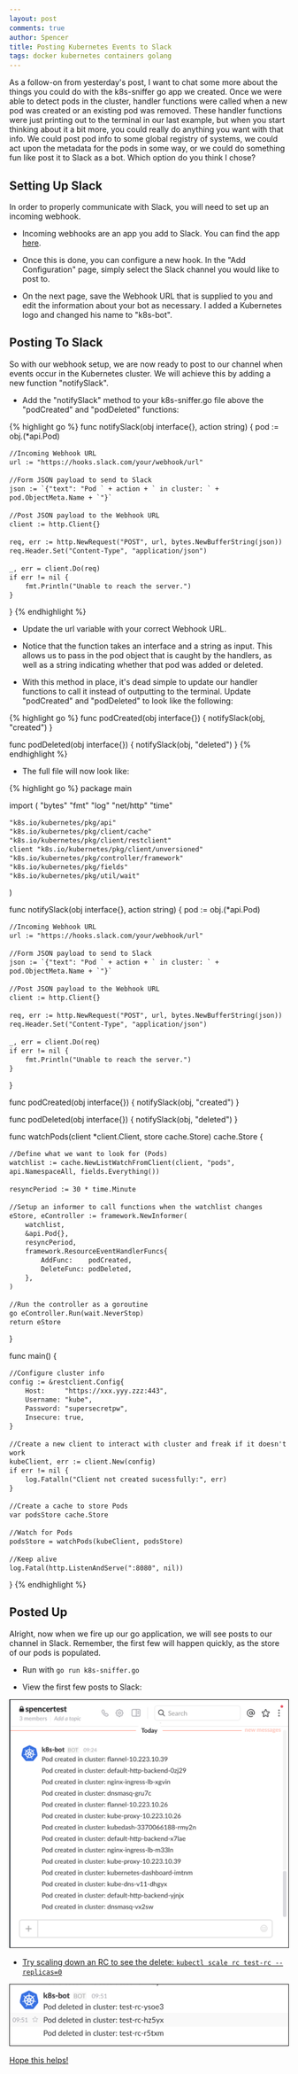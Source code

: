 ```yaml
---
layout: post
comments: true
author: Spencer
title: Posting Kubernetes Events to Slack
tags: docker kubernetes containers golang
---
```


As a follow-on from yesterday's post, I want to chat some more about the things you could do with the k8s-sniffer go app we created. Once we were able to detect pods in the cluster, handler functions were called when a new pod was created or an existing pod was removed. These handler functions were just printing out to the terminal in our last example, but when you start thinking about it a bit more, you could really do anything you want with that info. We could post pod info to some global registry of systems, we could act upon the metadata for the pods in some way, or we could do something fun like post it to Slack as a bot. Which option do you think I chose?

## **Setting Up Slack** ##

In order to properly communicate with Slack, you will need to set up an incoming webhook. 

- Incoming webhooks are an app you add to Slack. You can find the app [here](https://solinea.slack.com/apps/A0F7XDUAZ-incoming-webhooks). 

- Once this is done, you can configure a new hook. In the "Add Configuration" page, simply select the Slack channel you would like to post to.

- On the next page, save the Webhook URL that is supplied to you and edit the information about your bot as necessary. I added a Kubernetes logo and changed his name to "k8s-bot".


## **Posting To Slack** ##

So with our webhook setup, we are now ready to post to our channel when events occur in the Kubernetes cluster. We will achieve this by adding a new function "notifySlack".

- Add the "notifySlack" method to your k8s-sniffer.go file above the "podCreated" and "podDeleted" functions:

{% highlight go %}
func notifySlack(obj interface{}, action string) {
	pod := obj.(*api.Pod)
	
	//Incoming Webhook URL
    url := "https://hooks.slack.com/your/webhook/url"
	
	//Form JSON payload to send to Slack
	json := `{"text": "Pod ` + action + ` in cluster: ` + pod.ObjectMeta.Name + `"}`

    //Post JSON payload to the Webhook URL
	client := http.Client{}

	req, err := http.NewRequest("POST", url, bytes.NewBufferString(json))
	req.Header.Set("Content-Type", "application/json")

	_, err = client.Do(req)
	if err != nil {
		fmt.Println("Unable to reach the server.")
	}

}
{% endhighlight %}

- Update the url variable with your correct Webhook URL.

- Notice that the function takes an interface and a string as input. This allows us to pass in the pod object that is caught by the handlers, as well as a string indicating whether that pod was added or deleted.

- With this method in place, it's dead simple to update our handler functions to call it instead of outputting to the terminal. Update "podCreated" and "podDeleted" to look like the following:

{% highlight go %}
func podCreated(obj interface{}) {
	notifySlack(obj, "created")
}

func podDeleted(obj interface{}) {
	notifySlack(obj, "deleted")
}
{% endhighlight %}

- The full file will now look like:

{% highlight go %}
package main

import (
	"bytes"
	"fmt"
	"log"
	"net/http"
	"time"

	"k8s.io/kubernetes/pkg/api"
	"k8s.io/kubernetes/pkg/client/cache"
	"k8s.io/kubernetes/pkg/client/restclient"
	client "k8s.io/kubernetes/pkg/client/unversioned"
	"k8s.io/kubernetes/pkg/controller/framework"
	"k8s.io/kubernetes/pkg/fields"
	"k8s.io/kubernetes/pkg/util/wait"
)

func notifySlack(obj interface{}, action string) {
	pod := obj.(*api.Pod)
	
	//Incoming Webhook URL
    url := "https://hooks.slack.com/your/webhook/url"
	
	//Form JSON payload to send to Slack
	json := `{"text": "Pod ` + action + ` in cluster: ` + pod.ObjectMeta.Name + `"}`

    //Post JSON payload to the Webhook URL
	client := http.Client{}

	req, err := http.NewRequest("POST", url, bytes.NewBufferString(json))
	req.Header.Set("Content-Type", "application/json")

	_, err = client.Do(req)
	if err != nil {
		fmt.Println("Unable to reach the server.")
	}

}

func podCreated(obj interface{}) {
	notifySlack(obj, "created")
}

func podDeleted(obj interface{}) {
	notifySlack(obj, "deleted")
}

func watchPods(client *client.Client, store cache.Store) cache.Store {

	//Define what we want to look for (Pods)
	watchlist := cache.NewListWatchFromClient(client, "pods", api.NamespaceAll, fields.Everything())

	resyncPeriod := 30 * time.Minute

	//Setup an informer to call functions when the watchlist changes
	eStore, eController := framework.NewInformer(
		watchlist,
		&api.Pod{},
		resyncPeriod,
		framework.ResourceEventHandlerFuncs{
			AddFunc:    podCreated,
			DeleteFunc: podDeleted,
		},
	)

	//Run the controller as a goroutine
	go eController.Run(wait.NeverStop)
	return eStore
}

func main() {

	//Configure cluster info
	config := &restclient.Config{
		Host:     "https://xxx.yyy.zzz:443",
		Username: "kube",
		Password: "supersecretpw",
		Insecure: true,
	}

	//Create a new client to interact with cluster and freak if it doesn't work
	kubeClient, err := client.New(config)
	if err != nil {
		log.Fatalln("Client not created sucessfully:", err)
	}

	//Create a cache to store Pods
	var podsStore cache.Store

	//Watch for Pods
	podsStore = watchPods(kubeClient, podsStore)

	//Keep alive
	log.Fatal(http.ListenAndServe(":8080", nil))
}
{% endhighlight %}



## **Posted Up** ##

Alright, now when we fire up our go application, we will see posts to our channel in Slack. Remember, the first few will happen quickly, as the store of our pods is populated. 

- Run with `go run k8s-sniffer.go`

- View the first few posts to Slack:

<a href="/img/posts/2016-06-08-Posting-Kubernetes-Events-To-Slack/Slack-Bot-First-Run.png">
<img src="/img/posts/2016-06-08-Posting-Kubernetes-Events-To-Slack/Slack-Bot-First-Run.png" style="max-width75%; border:solid 1px;"/>

- Try scaling down an RC to see the delete: `kubectl scale rc test-rc --replicas=0`

<a href="/img/posts/2016-06-08-Posting-Kubernetes-Events-To-Slack/Slack-Bot-Delete.png">
<img src="/img/posts/2016-06-08-Posting-Kubernetes-Events-To-Slack/Slack-Bot-Delete.png" style="max-width75%; border:solid 1px;"/>


Hope this helps!
